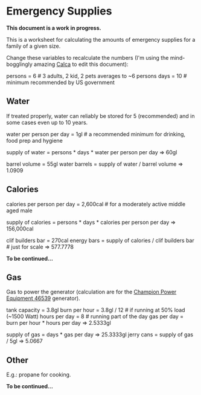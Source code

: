 # Emergency Supplies

**This document is a work in progress.**

This is a worksheet for calculating the amounts of emergency supplies for a family of a given size.

Change these variables to recalculate the numbers (I'm using the mind-bogglingly amazing [Calca](http://calca.io/) to edit this document):

persons = 6    # 3 adults, 2 kid, 2 pets averages to ~6 persons
days = 10      # minimum recommended by US government

## Water

If treated properly, water can reliably be stored for 5 (recommended) and in some cases even up to 10 years.

water per person per day = 1gl # a recommended minimum for drinking, food prep and hygiene

supply of water = persons * days * water per person per day
    => 60gl

barrel volume = 55gl
water barrels = supply of water / barrel volume
    => 1.0909

## Calories

calories per person per day = 2,600cal # for a moderately active middle aged male

supply of calories = persons * days * calories per person per day
    => 156,000cal

clif builders bar = 270cal
energy bars = supply of calories / clif builders bar # just for scale
    => 577.7778

**To be continued...**

## Gas

Gas to power the generator (calculation are for the [Champion Power Equipment 46539](http://amzn.com/B004HSP7EK) generator).

tank capacity = 3.8gl
burn per hour = 3.8gl / 12                     # if running at 50% load (~1500 Watt)
hours per day = 8                              # running part of the day
gas per day = burn per hour * hours per day
    => 2.5333gl

supply of gas = days * gas per day
    => 25.3333gl
jerry cans = supply of gas / 5gl
    => 5.0667

## Other

E.g.: propane for cooking.

**To be continued...**
